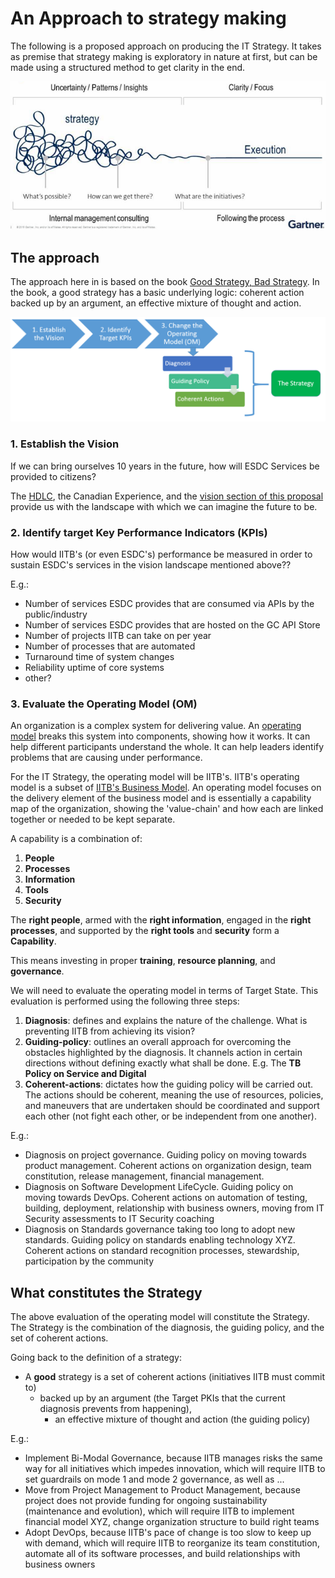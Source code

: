 # An Approach to strategy making

The following is a proposed approach on producing the IT Strategy. It takes as premise that strategy making is exploratory in nature at first, but can be made using a structured method to get clarity in the end.

![Strategy for a strategy](../../assets/images/StrategyForStrategy.png)

## The approach

The approach here in is based on the book [Good Strategy, Bad Strategy](http://goodbadstrategy.com/about-the-book/). In the book, a good strategy has a basic underlying logic: coherent action backed up by an argument, an effective mixture of thought and action.

![Approach to Strategy making](../../assets/images/StrategyMakingApproach.png)

### 1. Establish the Vision

If we can bring ourselves 10 years in the future, how will ESDC Services be provided to citizens?

The [HDLC](human-development-life-cycle.html), the Canadian Experience, and the [vision section of this proposal](../TeamMandate/ArushiProposal.md#Vision) provide us with the landscape with which we can imagine the future to be.

### 2. Identify target Key Performance Indicators (KPIs)

How would IITB's (or even ESDC's) performance be measured in order to sustain ESDC's services in the vision landscape mentioned above??

E.g.:

- Number of services ESDC provides that are consumed via APIs by the public/industry
- Number of services ESDC provides that are hosted on the GC API Store
- Number of projects IITB can take on per year
- Number of processes that are automated
- Turnaround time of system changes
- Reliability uptime of core systems
- other?

### 3. Evaluate the Operating Model (OM)

An organization is a complex system for delivering value. An [operating model](https://en.wikipedia.org/wiki/Operating_model) breaks this system into components, showing how it works. It can help different participants understand the whole. It can help leaders identify problems that are causing under performance.

For the IT Strategy, the operating model will be IITB's. IITB's operating model is a subset of [IITB's Business Model](http://edsc.prv/en/iitb/corporate/doc/IITBBusinessModel.pdf). An operating model focuses on the delivery element of the business model and is essentially a capability map of the organization, showing the 'value-chain' and how each are linked together or needed to be kept separate.

A capability is a combination of:

1. **People**
2. **Processes**
3. **Information**
4. **Tools**
5. **Security**

The **right people**, armed with the **right information**, engaged in the **right processes**, and supported by the **right tools** and **security** form a **Capability**.

This means investing in proper **training**, **resource planning**, and **governance**.

We will need to evaluate the operating model in terms of Target State. This evaluation is performed using the following three steps:

1. **Diagnosis**: defines and explains the nature of the challenge. What is preventing IITB from achieving its vision?
2. **Guiding-policy**: outlines an overall approach for overcoming the obstacles highlighted by the diagnosis. It channels action in certain directions without defining exactly what shall be done. E.g. The **TB Policy on Service and Digital**
3. **Coherent-actions**: dictates how the guiding policy will be carried out. The actions should be coherent, meaning the use of resources, policies, and maneuvers that are undertaken should be coordinated and support each other (not fight each other, or be independent from one another).

E.g.:

- Diagnosis on project governance. Guiding policy on moving towards product management. Coherent actions on organization design, team constitution, release management, financial management.
- Diagnosis on Software Development LifeCycle. Guiding policy on moving towards DevOps. Coherent actions on automation of testing, building, deployment, relationship with business owners, moving from IT Security assessments to IT Security coaching
- Diagnosis on Standards governance taking too long to adopt new standards. Guiding policy on standards enabling technology XYZ. Coherent actions on standard recognition processes, stewardship, participation by the community

## What constitutes the Strategy

The above evaluation of the operating model will constitute the Strategy. The Strategy is the combination of the diagnosis, the guiding policy, and the set of coherent actions.

Going back to the definition of a strategy:

- A **good** strategy is a set of coherent actions (initiatives IITB must commit to)
  - backed up by an argument (the Target PKIs that the current diagnosis prevents from happening),
    - an effective mixture of thought and action (the guiding policy)

E.g.:

- Implement Bi-Modal Governance, because IITB manages risks the same way for all initiatives which impedes innovation, which will require IITB to set guardrails on mode 1 and mode 2 governance, as well as ...
- Move from Project Management to Product Management, because project does not provide funding for ongoing sustainability (maintenance and evolution), which will require IITB to implement financial model XYZ, change organization structure to build right teams
- Adopt DevOps, because IITB's pace of change is too slow to keep up with demand, which will require IITB to reorganize its team constitution, automate all of its software processes, and build relationships with business owners
